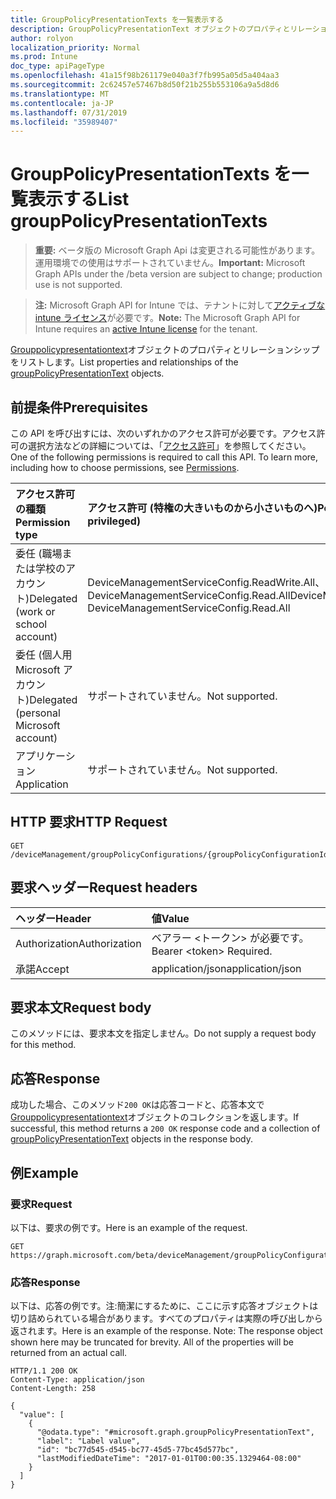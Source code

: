 ```yaml
---
title: GroupPolicyPresentationTexts を一覧表示する
description: GroupPolicyPresentationText オブジェクトのプロパティとリレーションシップをリストします。
author: rolyon
localization_priority: Normal
ms.prod: Intune
doc_type: apiPageType
ms.openlocfilehash: 41a15f98b261179e040a3f7fb995a05d5a404aa3
ms.sourcegitcommit: 2c62457e57467b8d50f21b255b553106a9a5d8d6
ms.translationtype: MT
ms.contentlocale: ja-JP
ms.lasthandoff: 07/31/2019
ms.locfileid: "35989407"
---
```

# <a name="list-grouppolicypresentationtexts"></a><span data-ttu-id="083ee-103">GroupPolicyPresentationTexts を一覧表示する</span><span class="sxs-lookup"><span data-stu-id="083ee-103">List groupPolicyPresentationTexts</span></span>

> <span data-ttu-id="083ee-104">**重要:** ベータ版の Microsoft Graph Api は変更される可能性があります。運用環境での使用はサポートされていません。</span><span class="sxs-lookup"><span data-stu-id="083ee-104">**Important:** Microsoft Graph APIs under the /beta version are subject to change; production use is not supported.</span></span>

> <span data-ttu-id="083ee-105">**注:** Microsoft Graph API for Intune では、テナントに対して[アクティブな intune ライセンス](https://go.microsoft.com/fwlink/?linkid=839381)が必要です。</span><span class="sxs-lookup"><span data-stu-id="083ee-105">**Note:** The Microsoft Graph API for Intune requires an [active Intune license](https://go.microsoft.com/fwlink/?linkid=839381) for the tenant.</span></span>

<span data-ttu-id="083ee-106">[Grouppolicypresentationtext](../resources/intune-grouppolicy-grouppolicypresentationtext.md)オブジェクトのプロパティとリレーションシップをリストします。</span><span class="sxs-lookup"><span data-stu-id="083ee-106">List properties and relationships of the [groupPolicyPresentationText](../resources/intune-grouppolicy-grouppolicypresentationtext.md) objects.</span></span>

## <a name="prerequisites"></a><span data-ttu-id="083ee-107">前提条件</span><span class="sxs-lookup"><span data-stu-id="083ee-107">Prerequisites</span></span>
<span data-ttu-id="083ee-p101">この API を呼び出すには、次のいずれかのアクセス許可が必要です。アクセス許可の選択方法などの詳細については、「[アクセス許可](/graph/permissions-reference)」を参照してください。</span><span class="sxs-lookup"><span data-stu-id="083ee-p101">One of the following permissions is required to call this API. To learn more, including how to choose permissions, see [Permissions](/graph/permissions-reference).</span></span>

|<span data-ttu-id="083ee-110">アクセス許可の種類</span><span class="sxs-lookup"><span data-stu-id="083ee-110">Permission type</span></span>|<span data-ttu-id="083ee-111">アクセス許可 (特権の大きいものから小さいものへ)</span><span class="sxs-lookup"><span data-stu-id="083ee-111">Permissions (from most to least privileged)</span></span>|
|:---|:---|
|<span data-ttu-id="083ee-112">委任 (職場または学校のアカウント)</span><span class="sxs-lookup"><span data-stu-id="083ee-112">Delegated (work or school account)</span></span>|<span data-ttu-id="083ee-113">DeviceManagementServiceConfig.ReadWrite.All、DeviceManagementServiceConfig.Read.All</span><span class="sxs-lookup"><span data-stu-id="083ee-113">DeviceManagementServiceConfig.ReadWrite.All, DeviceManagementServiceConfig.Read.All</span></span>|
|<span data-ttu-id="083ee-114">委任 (個人用 Microsoft アカウント)</span><span class="sxs-lookup"><span data-stu-id="083ee-114">Delegated (personal Microsoft account)</span></span>|<span data-ttu-id="083ee-115">サポートされていません。</span><span class="sxs-lookup"><span data-stu-id="083ee-115">Not supported.</span></span>|
|<span data-ttu-id="083ee-116">アプリケーション</span><span class="sxs-lookup"><span data-stu-id="083ee-116">Application</span></span>|<span data-ttu-id="083ee-117">サポートされていません。</span><span class="sxs-lookup"><span data-stu-id="083ee-117">Not supported.</span></span>|

## <a name="http-request"></a><span data-ttu-id="083ee-118">HTTP 要求</span><span class="sxs-lookup"><span data-stu-id="083ee-118">HTTP Request</span></span>
<!-- {
  "blockType": "ignored"
}
-->
``` http
GET /deviceManagement/groupPolicyConfigurations/{groupPolicyConfigurationId}/definitionValues/{groupPolicyDefinitionValueId}/presentationValues/{groupPolicyPresentationValueId}/presentation/definition/presentations
```

## <a name="request-headers"></a><span data-ttu-id="083ee-119">要求ヘッダー</span><span class="sxs-lookup"><span data-stu-id="083ee-119">Request headers</span></span>
|<span data-ttu-id="083ee-120">ヘッダー</span><span class="sxs-lookup"><span data-stu-id="083ee-120">Header</span></span>|<span data-ttu-id="083ee-121">値</span><span class="sxs-lookup"><span data-stu-id="083ee-121">Value</span></span>|
|:---|:---|
|<span data-ttu-id="083ee-122">Authorization</span><span class="sxs-lookup"><span data-stu-id="083ee-122">Authorization</span></span>|<span data-ttu-id="083ee-123">ベアラー &lt;トークン&gt; が必要です。</span><span class="sxs-lookup"><span data-stu-id="083ee-123">Bearer &lt;token&gt; Required.</span></span>|
|<span data-ttu-id="083ee-124">承諾</span><span class="sxs-lookup"><span data-stu-id="083ee-124">Accept</span></span>|<span data-ttu-id="083ee-125">application/json</span><span class="sxs-lookup"><span data-stu-id="083ee-125">application/json</span></span>|

## <a name="request-body"></a><span data-ttu-id="083ee-126">要求本文</span><span class="sxs-lookup"><span data-stu-id="083ee-126">Request body</span></span>
<span data-ttu-id="083ee-127">このメソッドには、要求本文を指定しません。</span><span class="sxs-lookup"><span data-stu-id="083ee-127">Do not supply a request body for this method.</span></span>

## <a name="response"></a><span data-ttu-id="083ee-128">応答</span><span class="sxs-lookup"><span data-stu-id="083ee-128">Response</span></span>
<span data-ttu-id="083ee-129">成功した場合、このメソッド`200 OK`は応答コードと、応答本文で[Grouppolicypresentationtext](../resources/intune-grouppolicy-grouppolicypresentationtext.md)オブジェクトのコレクションを返します。</span><span class="sxs-lookup"><span data-stu-id="083ee-129">If successful, this method returns a `200 OK` response code and a collection of [groupPolicyPresentationText](../resources/intune-grouppolicy-grouppolicypresentationtext.md) objects in the response body.</span></span>

## <a name="example"></a><span data-ttu-id="083ee-130">例</span><span class="sxs-lookup"><span data-stu-id="083ee-130">Example</span></span>

### <a name="request"></a><span data-ttu-id="083ee-131">要求</span><span class="sxs-lookup"><span data-stu-id="083ee-131">Request</span></span>
<span data-ttu-id="083ee-132">以下は、要求の例です。</span><span class="sxs-lookup"><span data-stu-id="083ee-132">Here is an example of the request.</span></span>
``` http
GET https://graph.microsoft.com/beta/deviceManagement/groupPolicyConfigurations/{groupPolicyConfigurationId}/definitionValues/{groupPolicyDefinitionValueId}/presentationValues/{groupPolicyPresentationValueId}/presentation/definition/presentations
```

### <a name="response"></a><span data-ttu-id="083ee-133">応答</span><span class="sxs-lookup"><span data-stu-id="083ee-133">Response</span></span>
<span data-ttu-id="083ee-p102">以下は、応答の例です。注:簡潔にするために、ここに示す応答オブジェクトは切り詰められている場合があります。すべてのプロパティは実際の呼び出しから返されます。</span><span class="sxs-lookup"><span data-stu-id="083ee-p102">Here is an example of the response. Note: The response object shown here may be truncated for brevity. All of the properties will be returned from an actual call.</span></span>
``` http
HTTP/1.1 200 OK
Content-Type: application/json
Content-Length: 258

{
  "value": [
    {
      "@odata.type": "#microsoft.graph.groupPolicyPresentationText",
      "label": "Label value",
      "id": "bc77d545-d545-bc77-45d5-77bc45d577bc",
      "lastModifiedDateTime": "2017-01-01T00:00:35.1329464-08:00"
    }
  ]
}
```





